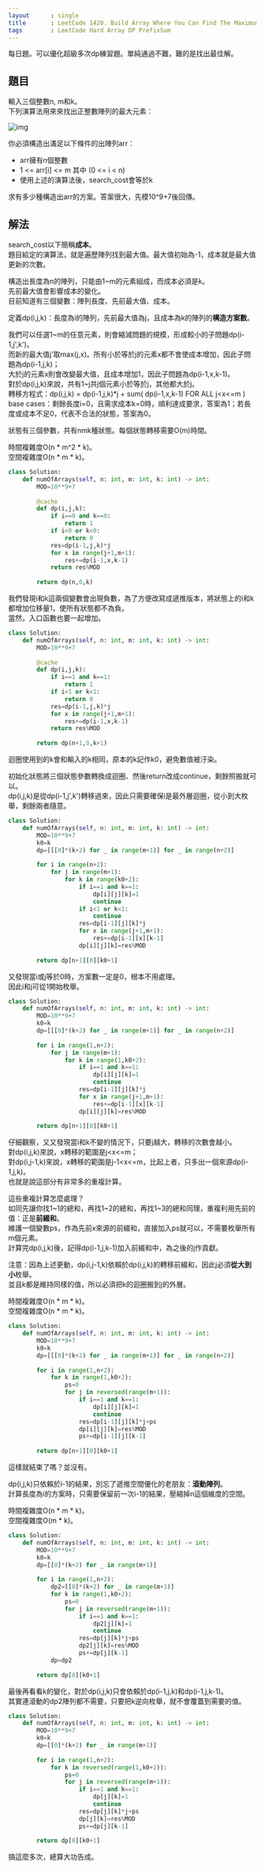 ```yaml
---
layout      : single
title       : LeetCode 1420. Build Array Where You Can Find The Maximum Exactly K Comparisons
tags        : LeetCode Hard Array DP PrefixSum
---
```

每日題。可以優化超級多次dp練習題。單純通過不難，難的是找出最佳解。  

## 題目

輸入三個整數n, m和k。  
下列演算法用來來找出正整數陣列的最大元素：  

![img](https://assets.leetcode.com/uploads/2020/04/02/e.png)  

你必須構造出滿足以下條件的出陣列arr：  

- arr擁有n個整數  
- 1 <= arr[i] <= m 其中 (0 <= i < n)  
- 使用上述的演算法後，search_cost會等於k  

求有多少種構造出arr的方案。答案很大，先模10^9+7後回傳。  

## 解法

search_cost以下簡稱**成本**。  
題目給定的演算法，就是遍歷陣列找到最大值。最大值初始為-1，成本就是最大值更新的次數。  

構造出長度為n的陣列，只能由1\~m的元素組成，而成本必須是k。  
先前最大值會影響成本的變化。  
目前知道有三個變數：陣列長度、先前最大值、成本。  

定義dp(i,j,k)：長度為i的陣列，先前最大值為j，且成本為k的陣列的**構造方案數**。  

我們可以任選1\~m的任意元素，則會縮減問題的規模，形成較小的子問題dp(i-1,j',k')。  
而新的最大值j'取max(j,x)。所有小於等於j的元素x都不會使成本增加，因此子問題為dp(i-1,j,k)；  
大於j的元素x則會改變最大值，且成本增加1，因此子問題為dp(i-1,x,k-1)。  
對於dp(i,j,k)來說，共有1\~j共j個元素小於等於j，其他都大於j。  
轉移方程式：dp(i,j,k) = dp(i-1,j,k)\*j + sum( dp(i-1,x,k-1) FOR ALL j<x<=m )  
base cases：剩餘長度i=0，且需求成本k=0時，順利達成要求，答案為1；若長度或成本不足0，代表不合法的狀態，答案為0。  

狀態有三個參數，共有nmk種狀態。每個狀態轉移需要O(m)時間。  

時間複雜度O(n \* m^2 \* k)。  
空間複雜度O(n \* m \* k)。  

```python
class Solution:
    def numOfArrays(self, n: int, m: int, k: int) -> int:
        MOD=10**9+7
        
        @cache
        def dp(i,j,k):
            if i==0 and k==0:
                return 1
            if i<0 or k<0:
                return 0
            res=dp(i-1,j,k)*j
            for x in range(j+1,m+1):
                res+=dp(i-1,x,k-1)
            return res%MOD
    
        return dp(n,0,k)
```

我們發現i和k這兩個變數會出現負數，為了方便改寫成遞推版本，將狀態上的i和k都增加位移量1，使所有狀態都不為負。  
當然，入口函數也要一起增加。  

```python
class Solution:
    def numOfArrays(self, n: int, m: int, k: int) -> int:
        MOD=10**9+7
        
        @cache
        def dp(i,j,k):
            if i==1 and k==1:
                return 1
            if i<1 or k<1:
                return 0
            res=dp(i-1,j,k)*j
            for x in range(j+1,m+1):
                res+=dp(i-1,x,k-1)
            return res%MOD
    
        return dp(n+1,0,k+1)
```

迴圈使用到的k會和輸入的k相同，原本的k記作k0，避免數值被汙染。  

初始化狀態將三個狀態參數轉換成迴圈、然後return改成continue，剩餘照搬就可以。  
dp(i,j,k)是從dp(i-1,j',k')轉移過來，因此只需要確保i是最外層迴圈，從小到大枚舉，剩餘兩者隨意。  

```python
class Solution:
    def numOfArrays(self, n: int, m: int, k: int) -> int:
        MOD=10**9+7
        k0=k
        dp=[[[0]*(k+2) for _ in range(m+1)] for _ in range(n+2)]
        
        for i in range(n+2):
            for j in range(m+1):
                for k in range(k0+2):
                    if i==1 and k==1:
                        dp[i][j][k]=1
                        continue
                    if i<1 or k<1:
                        continue
                    res=dp[i-1][j][k]*j
                    for x in range(j+1,m+1):
                        res+=dp[i-1][x][k-1]
                    dp[i][j][k]=res%MOD
                    
        return dp[n+1][0][k0+1]
```

又發現當i或j等於0時，方案數一定是0，根本不用處理。  
因此i和j可從1開始枚舉。  

```python
class Solution:
    def numOfArrays(self, n: int, m: int, k: int) -> int:
        MOD=10**9+7
        k0=k
        dp=[[[0]*(k+2) for _ in range(m+1)] for _ in range(n+2)]
        
        for i in range(1,n+2):
            for j in range(m+1):
                for k in range(1,k0+2):
                    if i==1 and k==1:
                        dp[i][j][k]=1
                        continue
                    res=dp[i-1][j][k]*j
                    for x in range(j+1,m+1):
                        res+=dp[i-1][x][k-1]
                    dp[i][j][k]=res%MOD
                    
        return dp[n+1][0][k0+1]
```

仔細觀察，又又發現當i和k不變的情況下，只要j越大，轉移的次數會越小。  
對dp(i,j,k)來說，x轉移的範圍是j<x<=m；  
對dp(i,j-1,k)來說，x轉移的範圍是j-1<x<=m，比起上者，只多出一個來源dp(i-1,j,k)。  
也就是說這部分有非常多的重複計算。  

這些重複計算怎麼處理？  
如同先讓你找1\~1的總和，再找1\~2的總和，再找1\~3的總和同理，重複利用先前的值：正是**前綴和**。  
維護一個變數ps，作為先前x來源的前綴和，直接加入ps就可以，不需要枚舉所有m個元素。  
計算完dp(i,j,k)後，記得dp(i-1,j,k-1)加入前綴和中，為之後的j作貢獻。  

注意：因為上述更動，dp(i,j-1,k)依賴於dp(i,j,k)的轉移前綴和，因此j必須**從大到小**枚舉。  
並且k都是維持同樣的值，所以必須把k的迴圈搬到j的外層。  

時間複雜度O(n \* m \* k)。  
空間複雜度O(n \* m \* k)。  

```python
class Solution:
    def numOfArrays(self, n: int, m: int, k: int) -> int:
        MOD=10**9+7
        k0=k
        dp=[[[0]*(k+2) for _ in range(m+1)] for _ in range(n+2)]
        
        for i in range(1,n+2):
            for k in range(1,k0+2):
                ps=0
                for j in reversed(range(m+1)):
                    if i==1 and k==1:
                        dp[i][j][k]=1
                        continue
                    res=dp[i-1][j][k]*j+ps
                    dp[i][j][k]=res%MOD
                    ps+=dp[i-1][j][k-1]
                    
        return dp[n+1][0][k0+1]
```

這樣就結束了嗎？並沒有。  

dp(i,j,k)只依賴於i-1的結果，別忘了遞推空間優化的老朋友：**滾動陣列**。  
計算長度為i的方案時，只需要保留前一次i-1的結果，壓縮掉n這個維度的空間。  

時間複雜度O(n \* m \* k)。  
空間複雜度O(m \* k)。  

```python
class Solution:
    def numOfArrays(self, n: int, m: int, k: int) -> int:
        MOD=10**9+7
        k0=k
        dp=[[0]*(k+2) for _ in range(m+1)]
        
        for i in range(1,n+2):
            dp2=[[0]*(k+2) for _ in range(m+1)]
            for k in range(1,k0+2):
                ps=0
                for j in reversed(range(m+1)):
                    if i==1 and k==1:
                        dp2[j][k]=1
                        continue
                    res=dp[j][k]*j+ps
                    dp2[j][k]=res%MOD
                    ps+=dp[j][k-1]
            dp=dp2
                    
        return dp[0][k0+1]
```

最後再看看k的變化，對於dp(i,j,k)只會依賴於dp(i-1,j,k)和dp(i-1,j,k-1)。  
其實連滾動的dp2陣列都不需要，只要把k逆向枚舉，就不會覆蓋到需要的值。  

```python
class Solution:
    def numOfArrays(self, n: int, m: int, k: int) -> int:
        MOD=10**9+7
        k0=k
        dp=[[0]*(k+2) for _ in range(m+1)]
        
        for i in range(1,n+2):
            for k in reversed(range(1,k0+2)):
                ps=0
                for j in reversed(range(m+1)):
                    if i==1 and k==1:
                        dp[j][k]=1
                        continue
                    res=dp[j][k]*j+ps
                    dp[j][k]=res%MOD
                    ps+=dp[j][k-1]
                    
        return dp[0][k0+1]
```

搞這麼多次，總算大功告成。  
